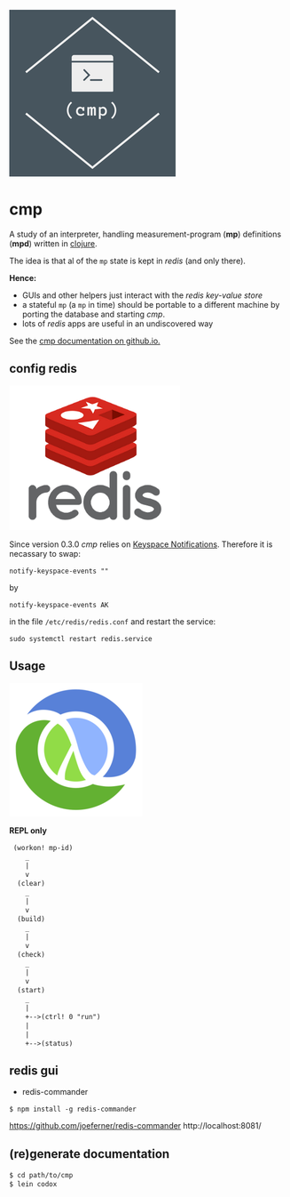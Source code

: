 ![cmp](./cmp_logo.png)

# cmp

A study of an interpreter, handling
measurement-program (**mp**) definitions
(**mpd**) written in [clojure](https://clojure.org/).

The idea is that al of the `mp` state is kept in *redis*
(and only there).

**Hence:**
* GUIs and other helpers just interact with the *redis key-value store* 
* a stateful `mp` (a `mp` in time) should be portable to a
different machine by porting the database and starting *cmp*.
* lots of *redis* apps are useful in an undiscovered way

See the [cmp documentation on github.io.](https://wactbprot.github.io/cmp/)

## config redis

![redis](./redis_logo.png)

Since version 0.3.0 *cmp* relies on [Keyspace Notifications](https://redis.io/topics/notifications). Therefore it is necassary to swap:

```shell
notify-keyspace-events ""
```

by


```shell
notify-keyspace-events AK
```

in the file `/etc/redis/redis.conf` and restart the service:


```shell
sudo systemctl restart redis.service
```
## Usage

![redis](./clojure_logo.png)

**REPL only**

```
 (workon! mp-id)
    _
    |
    v
  (clear)
    _
    |
    v
  (build)
    _
    |
    v
  (check)
    _
    |
    v
  (start)
    _
    |
    +-->(ctrl! 0 "run")
    |
    |
    +-->(status)
```

## redis gui

* redis-commander

```shell
$ npm install -g redis-commander
```

https://github.com/joeferner/redis-commander
http://localhost:8081/


## (re)generate documentation

```shell
$ cd path/to/cmp
$ lein codox
```
